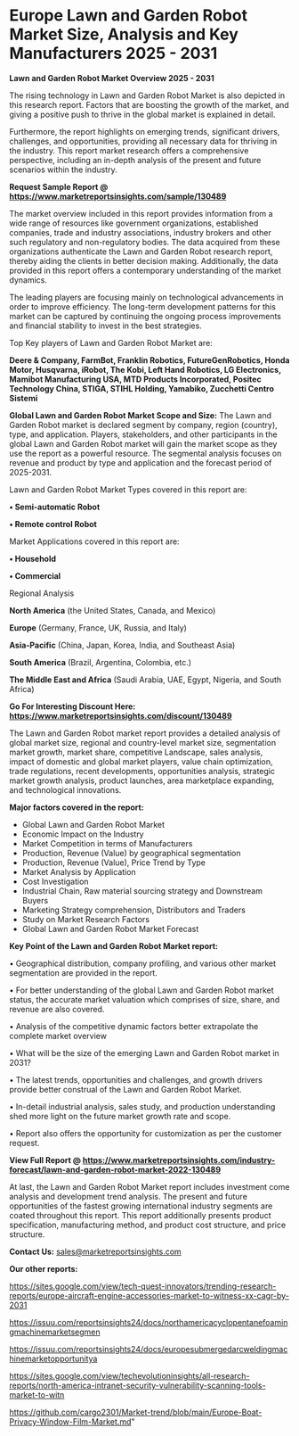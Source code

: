# Europe Lawn and Garden Robot Market Size, Analysis and Key Manufacturers 2025 - 2031

<Strong> Lawn and Garden Robot Market Overview 2025 - 2031</strong>

The rising technology in Lawn and Garden Robot Market is also depicted in this research report. Factors that are boosting the growth of the market, and giving a positive push to thrive in the global market is explained in detail.

Furthermore, the report highlights on emerging trends, significant drivers, challenges, and opportunities, providing all necessary data for thriving in the industry. This report market research offers a comprehensive perspective, including an in-depth analysis of the present and future scenarios within the industry.

<strong>Request Sample Report @ <a href=https://www.marketreportsinsights.com/sample/130489>https://www.marketreportsinsights.com/sample/130489</a></strong>

The market overview included in this report provides information from a wide range of resources like government organizations, established companies, trade and industry associations, industry brokers and other such regulatory and non-regulatory bodies. The data acquired from these organizations authenticate the Lawn and Garden Robot research report, thereby aiding the clients in better decision making. Additionally, the data provided in this report offers a contemporary understanding of the market dynamics.

The leading players are focusing mainly on technological advancements in order to improve efficiency. The long-term development patterns for this market can be captured by continuing the ongoing process improvements and financial stability to invest in the best strategies.

Top Key players of Lawn and Garden Robot Market are:

<strong>Deere & Company, FarmBot, Franklin Robotics, FutureGenRobotics, Honda Motor, Husqvarna, iRobot, The Kobi, Left Hand Robotics, LG Electronics, Mamibot Manufacturing USA, MTD Products Incorporated, Positec Technology China, STIGA, STIHL Holding, Yamabiko, Zucchetti Centro Sistemi</strong>

<strong><b>Global Lawn and Garden Robot Market Scope and Size:</b></strong>
The Lawn and Garden Robot market is declared segment by company, region (country), type, and application. Players, stakeholders, and other participants in the global Lawn and Garden Robot market will gain the market scope as they use the report as a powerful resource. The segmental analysis focuses on revenue and product by type and application and the forecast period of 2025-2031.

Lawn and Garden Robot Market Types covered in this report are:

<strong>• Semi-automatic Robot

• Remote control Robot</strong>

Market Applications covered in this report are:

<strong>• Household

• Commercial</strong> 

Regional Analysis

<strong>North America</strong> (the United States, Canada, and Mexico)

<strong>Europe</strong> (Germany, France, UK, Russia, and Italy)

<strong>Asia-Pacific</strong> (China, Japan, Korea, India, and Southeast Asia)

<strong>South America</strong> (Brazil, Argentina, Colombia, etc.)

<strong>The Middle East and Africa</strong> (Saudi Arabia, UAE, Egypt, Nigeria, and South Africa)

<strong>Go For Interesting Discount Here: <a href=https://www.marketreportsinsights.com/discount/130489>https://www.marketreportsinsights.com/discount/130489</a></strong>

The Lawn and Garden Robot market report provides a detailed analysis of global market size, regional and country-level market size, segmentation market growth, market share, competitive Landscape, sales analysis, impact of domestic and global market players, value chain optimization, trade regulations, recent developments, opportunities analysis, strategic market growth analysis, product launches, area marketplace expanding, and technological innovations.

<strong><b>Major factors covered in the report:</b></strong>
<ul>
  <li>Global Lawn and Garden Robot Market </li>
  <li>Economic Impact on the Industry</li>
  <li>Market Competition in terms of Manufacturers</li>
  <li>Production, Revenue (Value) by geographical segmentation</li>
  <li>Production, Revenue (Value), Price Trend by Type</li>
  <li>Market Analysis by Application</li>
  <li>Cost Investigation</li>
  <li>Industrial Chain, Raw material sourcing strategy and Downstream Buyers</li>
  <li>Marketing Strategy comprehension, Distributors and Traders</li>
  <li>Study on Market Research Factors</li>
  <li>Global Lawn and Garden Robot Market Forecast</li>
</ul>

<strong><b>Key Point of the Lawn and Garden Robot Market report:</b></strong>

• Geographical distribution, company profiling, and various other market segmentation are provided in the report.

• For better understanding of the global Lawn and Garden Robot market status, the accurate market valuation which comprises of size, share, and revenue are also covered.

• Analysis of the competitive dynamic factors better extrapolate the complete market overview

• What will be the size of the emerging Lawn and Garden Robot market in 2031?

• The latest trends, opportunities and challenges, and growth drivers provide better construal of the Lawn and Garden Robot Market.

• In-detail industrial analysis, sales study, and production understanding shed more light on the future market growth rate and scope.

• Report also offers the opportunity for customization as per the customer request.

<strong><b>View Full Report @ <a href=https://www.marketreportsinsights.com/industry-forecast/lawn-and-garden-robot-market-2022-130489>https://www.marketreportsinsights.com/industry-forecast/lawn-and-garden-robot-market-2022-130489</a></b></strong>


At last, the Lawn and Garden Robot Market report includes investment come analysis and development trend analysis. The present and future opportunities of the fastest growing international industry segments are coated throughout this report. This report additionally presents product specification, manufacturing method, and product cost structure, and price structure.

<strong>Contact Us:</strong>
sales@marketreportsinsights.com

<strong>Our other reports:</strong>

<a href=https://sites.google.com/view/tech-quest-innovators/trending-research-reports/europe-aircraft-engine-accessories-market-to-witness-xx-cagr-by-2031>https://sites.google.com/view/tech-quest-innovators/trending-research-reports/europe-aircraft-engine-accessories-market-to-witness-xx-cagr-by-2031</a>

<a href=https://issuu.com/reportsinsights24/docs/northamericacyclopentanefoamingmachinemarketsegmen>https://issuu.com/reportsinsights24/docs/northamericacyclopentanefoamingmachinemarketsegmen</a>

<a href=https://issuu.com/reportsinsights24/docs/europesubmergedarcweldingmachinemarketopportunitya>https://issuu.com/reportsinsights24/docs/europesubmergedarcweldingmachinemarketopportunitya</a>

<a href=https://sites.google.com/view/techevolutioninsights/all-research-reports/north-america-intranet-security-vulnerability-scanning-tools-market-to-witn>https://sites.google.com/view/techevolutioninsights/all-research-reports/north-america-intranet-security-vulnerability-scanning-tools-market-to-witn</a>

<a href=https://github.com/cargo2301/Market-trend/blob/main/Europe-Boat-Privacy-Window-Film-Market.md>https://github.com/cargo2301/Market-trend/blob/main/Europe-Boat-Privacy-Window-Film-Market.md</a>"
